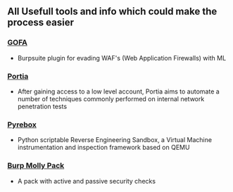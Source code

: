 ## All Usefull tools and info which could make the process easier

### [GOFA](https://census-labs.com/news/2017/11/03/an-introduction-to-the-lightbulb-framework/)
- Burpsuite plugin for evading WAF's (Web Application Firewalls) with ML 

### [Portia](https://github.com/SpiderLabs/portia)
- After gaining access to a low level account, Portia aims to automate a number of techniques commonly performed on internal network penetration tests

### [Pyrebox](https://github.com/Cisco-Talos/pyrebox)
- Python scriptable Reverse Engineering Sandbox, a Virtual Machine instrumentation and inspection framework based on QEMU

### [Burp Molly Pack](https://github.com/yandex/burp-molly-pack)
- A pack with active and passive security checks
